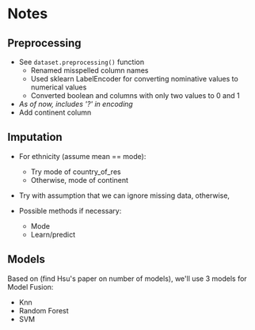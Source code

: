 # Notes
## Preprocessing
* See `dataset.preprocessing()` function
    * Renamed misspelled column names
    * Used sklearn LabelEncoder for converting nominative values to numerical values
    * Converted boolean and columns with only two values to 0 and 1
* *As of now, includes '?' in encoding*
* Add continent column

## Imputation
* For ethnicity (assume mean == mode):
    * Try mode of country_of_res
    * Otherwise, mode of continent
    
* Try with assumption that we can ignore missing data, otherwise,
* Possible methods if necessary:
    * Mode
    * Learn/predict
    
## Models
 Based on (find Hsu's paper on number of models), we'll use 3 models for Model Fusion:
 * Knn
 * Random Forest
 * SVM